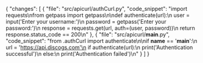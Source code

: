 {
  "changes": [
    {
      "file": "src/apicurl/authCurl.py",
      "code_snippet": "import requests\nfrom getpass import getpass\n\ndef authenticate(url):\n    user = input('Enter your username:')\n    password = getpass('Enter your password:')\n    response = requests.get(url, auth=(user, password))\n    return response.status_code == 200\n"
    },
    {
      "file": "src/apicurl/__main__.py",
      "code_snippet": "from .authCurl import authenticate\n\nif __name__ == '__main__':\n    url = 'https://api.discogs.com'\n    if authenticate(url):\n        print('Authentication successful')\n    else:\n        print('Authentication failed')\n"
    }
  ]
}